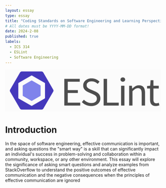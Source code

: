 ```yaml
---
layout: essay
type: essay
title: "Coding Standards on Software Engineering and Learning Perspectives"
# All dates must be YYYY-MM-DD format!
date: 2024-2-08
published: true
labels:
  - ICS 314
  - ESLint
  - Software Engineering
---
```


<div class="text-center p-4">
  <img src="../img/coding-standards/eslint.png" class="img-thumbnail" >
</div>

<h1>Introduction</h1>

In the space of software engineering, effective communication is important, and asking questions the "smart way" is a skill that can significantly impact an individual's success in problem-solving and collaboration within a community, workspace, or any other environment. This essay will explore the significance of asking smart questions and analyze examples from StackOverflow to understand the positive outcomes of effective communication and the negative consequences when the principles of effective communication are ignored